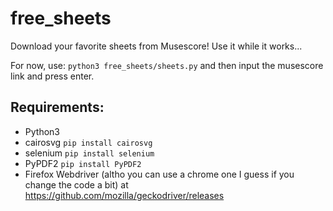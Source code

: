 # free_sheets
Download your favorite sheets from Musescore! Use it while it works...

For now, use:
<code>python3 free_sheets/sheets.py</code>
and then input the musescore link and press enter.

## Requirements:
* Python3
* cairosvg <code>pip install cairosvg</code>
* selenium <code>pip install selenium</code>
* PyPDF2 <code>pip install PyPDF2</code>
* Firefox Webdriver (altho you can use a chrome one I guess if you change the code a bit) at https://github.com/mozilla/geckodriver/releases
